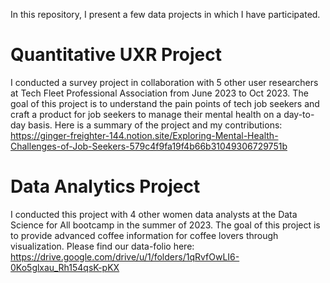 In this repository, I present a few data projects in which I have participated.

# Quantitative UXR Project

I conducted a survey project in collaboration with 5 other user researchers at Tech Fleet Professional Association from	June 2023 to Oct 2023. 
The goal of this project is to understand the pain points of tech job seekers and craft a product for job seekers to manage their mental health on a day-to-day basis.
Here is a summary of the project and my contributions:
https://ginger-freighter-144.notion.site/Exploring-Mental-Health-Challenges-of-Job-Seekers-579c4f9fa19f4b66b31049306729751b


# Data Analytics Project

I conducted this project with 4 other women data analysts at the Data Science for All bootcamp in the summer of 2023. 
The goal of this project is to provide advanced coffee information for coffee lovers through visualization.
Please find our data-folio here:
https://drive.google.com/drive/u/1/folders/1qRvfOwLI6-0Ko5glxau_Rh154qsK-pKX
